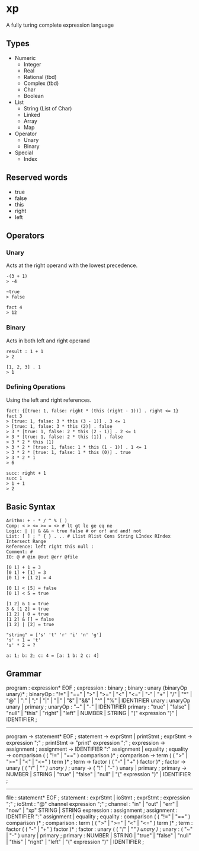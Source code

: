 # xp

A fully turing complete expression language

## Types

* Numeric
  * Integer
  * Real
  * Rational (tbd)
  * Complex (tbd)
  * Char
  * Boolean
* List
  * String (List of Char)
  * Linked
  * Array
  * Map
* Operator
  * Unary
  * Binary
* Special
  * Index

## Reserved words

* true
* false
* this
* right
* left

## Operators

### Unary

Acts at the right operand with the lowest precedence.

```
-(3 + 1)
> -4

~true
> false

fact 4
> 12
```

### Binary

Acts in both left and right operand

```
result : 1 + 1
> 2

[1, 2, 3] . 1
> 1
```

### Defining Operations

Using the left and right references.

```
fact: {[true: 1, false: right * (this (right - 1))] . right <= 1}
fact 3
> [true: 1, false: 3 * this (3 - 1)] . 3 <= 1
> [true: 1, false: 3 * this (2)] . false
> 3 * [true: 1, false: 2 * this (2 - 1)] . 2 <= 1
> 3 * [true: 1, false: 2 * this (1)] . false
> 3 * 2 * this (1)
> 3 * 2 * [true: 1, false: 1 * this (1 - 1)] . 1 <= 1
> 3 * 2 * [true: 1, false: 1 * this (0)] . true
> 3 * 2 * 1
> 6

succ: right + 1
succ 1
> 1 + 1
> 2
```

## Basic Syntax

```
Arithm: + - * / ^ % ( ) 
Comp: < > <= >= = <> # lt gt le ge eq ne
Logic: | || & && ~ true false # or or! and and! not
List: [ ] ; " { } . .. # Llist Rlist Cons String LIndex RIndex Intersect Range
Reference: left right this null :
Comment: # 
IO: @ # @in @out @err @file

[0 1] + 1 = 3
[0 1] + [1] = 3
[0 1] + [1 2] = 4

[0 1] < [5] = false
[0 1] < 5 = true

[1 2] & 1 = true
3 & [1 2] = true
[1 2] | 0 = true
[1 2] & [] = false
[1 2] | [2] = true

"string" = ['s' 't' 'r' 'i' 'n' 'g']
's' + 1 = 't'
's' * 2 = ?

a: 1; b: 2; c: 4 = [a: 1 b: 2 c: 4]
```

## Grammar
program     : expression* EOF ;
expression  : binary ;
binary      : unary (binaryOp unary)* ;
binaryOp    : "!=" | "==" | ">" | ">=" | "<" | "<=" | "-" | "+" | "/" | "*" | "@" | ":" | ";" | "|" | "||" | "&" | "&&" | "^" | "%" | IDENTIFIER
unary       : unaryOp unary | primary ;
unaryOp     : "~" | "-" | IDENTIFIER
primary     : "true" | "false" | "null" | "this" | "right" | "left" | NUMBER | STRING | "(" expression ")" | IDENTIFIER ;

---

program        → statement* EOF ;
statement      → exprStmt | printStmt ;
exprStmt       → expression ";" ;
printStmt      → "print" expression ";" ;
expression     → assignment ;
assignment     → IDENTIFIER ":" assignment | equality ;
equality       → comparison ( ( "!=" | "==" ) comparison )* ;
comparison     → term ( ( ">" | ">=" | "<" | "<=" ) term )* ;
term           → factor ( ( "-" | "+" ) factor )* ;
factor         → unary ( ( "/" | "*" ) unary )* ;
unary          → ( "!" | "-" ) unary | primary ;
primary        → NUMBER | STRING | "true" | "false" | "null" | "(" expression ")" | IDENTIFIER ;

---

file        : statement* EOF ;
statement   : exprStmt | ioStmt ;
exprStmt    : expression ";" ;
ioStmt      : "@" channel expression ";" ;
channel     : "in" | "out" | "err" | "now" | "xp" STRING | STRING 
expression  : assignment ;
assignment  : IDENTIFIER ":" assignment | equality ;
equality    : comparison ( ( "!=" | "==" ) comparison )* ;
comparison  : term ( ( ">" | ">=" | "<" | "<=" ) term )* ;
term        : factor ( ( "-" | "+" ) factor )* ;
factor      : unary ( ( "/" | "*" ) unary )* ;
unary       : ( "~" | "-" ) unary | primary ;
primary     : NUMBER | STRING | "true" | "false" | "null" | "this" | "right" | "left" | "(" expression ")" | IDENTIFIER ;

